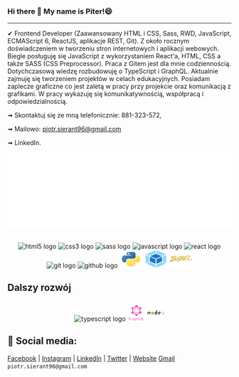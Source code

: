 ### Hi there 👋 My name is Piter!😄
---

✔ Frontend Developer (Zaawansowany HTML i CSS, Sass, RWD, JavaScript, ECMAScript 6, ReactJS, aplikacje REST, Git). Z około rocznym doświadczeniem w tworzeniu stron internetowych i aplikacji webowych. Biegle posługuję się JavaScript z wykorzystaniem React'a, HTML, CSS a także SASS (CSS Preprocessor). Praca z Gitem jest dla mnie codziennością. Dotychczasową wiedzę rozbudowuję o TypeScript i GraphQL. Aktualnie zajmuję się tworzeniem projektów w celach edukacyjnych. Posiadam zaplecze graficzne co jest zaletą w pracy przy projekcie oraz komunikacją z grafikami. W pracy wykazuję się komunikatywnością, współpracą i odpowiedzialnością. 

➟ Skontaktuj się ze mną telefonicznie: 881-323-572, 

➟ Mailowo: piotr.sierant96@gmail.com 

➟ LinkedIn.

<div align="center">
  
![Metrics](/metrics.plugin.languages.indepth.svg)

</div>

<h2></h2>

###

<div align="center">
  <img src="https://cdn.jsdelivr.net/gh/devicons/devicon/icons/html5/html5-original.svg" height="40" width="52" alt="html5 logo"  />
  <img src="https://cdn.jsdelivr.net/gh/devicons/devicon/icons/css3/css3-original.svg" height="40" width="52" alt="css3 logo"  />
  <img src="https://cdn.jsdelivr.net/gh/devicons/devicon/icons/sass/sass-original.svg" height="40" width="52" alt="sass logo"  />
  <img src="https://cdn.jsdelivr.net/gh/devicons/devicon/icons/javascript/javascript-original.svg" height="40" width="52" alt="javascript logo"  />
  <img src="https://cdn.jsdelivr.net/gh/devicons/devicon/icons/react/react-original.svg" height="40" width="52" alt="react logo"  />
  <img src="https://cdn.jsdelivr.net/gh/devicons/devicon/icons/git/git-original.svg" height="40" width="52" alt="git logo"  />
  <img src="https://cdn.jsdelivr.net/gh/devicons/devicon/icons/github/github-original.svg" height="40" width="52" alt="github logo"  />
  <img src="https://github.com/devicons/devicon/blob/v2.15.1/icons/python/python-original.svg" height="40" width="52" alt="github logo"  />
    <img src="https://raw.githubusercontent.com/devicons/devicon/1119b9f84c0290e0f0b38982099a2bd027a48bf1/icons/webpack/webpack-original.svg" height="40" width="52" alt="webpack logo"  />
  <img src="https://raw.githubusercontent.com/devicons/devicon/1119b9f84c0290e0f0b38982099a2bd027a48bf1/icons/babel/babel-original.svg" height="40" width="52" alt="babel logo"  />

</div>

<h2 align="left">Dalszy rozwój</h2>

###

<div align="center">
  <img src="https://cdn.jsdelivr.net/gh/devicons/devicon/icons/typescript/typescript-original.svg" height="40" alt="typescript logo"  />
  <img src="https://raw.githubusercontent.com/devicons/devicon/1119b9f84c0290e0f0b38982099a2bd027a48bf1/icons/graphql/graphql-plain-wordmark.svg" height="40" alt="grapghql logo"  />
  <img src="https://raw.githubusercontent.com/devicons/devicon/1119b9f84c0290e0f0b38982099a2bd027a48bf1/icons/nodejs/nodejs-original-wordmark.svg" height="40" alt="nodejs logo"  />
</div>

###
<h2 align="left">💬 Social media: </h2>

[Facebook](https://www.facebook.com/dzd07) | [Instagram](https://www.instagram.com/dzd07) | [LinkedIn](www.linkedin.com/in/piotr-sierant) | [Twitter](https://twitter.com/dzd07_Piotr) | [Website](https://piotrsierant.github.io/portfolioWeb/) [Gmail]() `piotr.sierant96@gmail.com`



